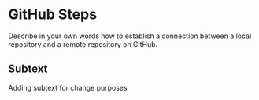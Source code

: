 # GitHub Steps

Describe in your own words how to establish a connection between a local repository and a remote repository on GitHub.

## Subtext
Adding subtext for change purposes